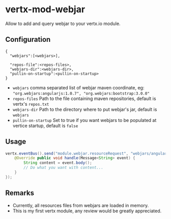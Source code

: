 vertx-mod-webjar
================

Allow to add and query webjar to your vertx.io module.

Configuration
-------------

    {
      "webjars":[<webjars>],
    
	  "repos-file":<repos-files>, 
	  "webjars-dir":<webjars-dir>,
	  "pullin-on-startup":<pullin-on-startup>
    }

* `webjars` comma separated list of webjar maven coordinate, eg: `"org.webjars:angularjs:1.0.7", "org.webjars:bootstrap:3.0.0"`
* `repos-files` Path to the file containing maven repositories, default is vertx's `repos.txt`
* `webjars-dir` Path to the directory where to put webjar's jar, default is `webjars`
* `pullin-on-startup` Set to true if you want webjars to be populated at vertice startup, default is `false`

Usage
-----

```java
vertx.eventBus().send("module.webjar.resourceRequest", "webjars/angularjs/1.0.7/angular.js", new Handler<Message<String>>() {
    @Override public void handle(Message<String> event) {
        String content = event.body();
        // Do what you want with content...
    }
});
```

Remarks
-------

* Currently, all resources files from webjars are loaded in memory. 
* This is my first vertx module, any review would be greatly appreciated.
